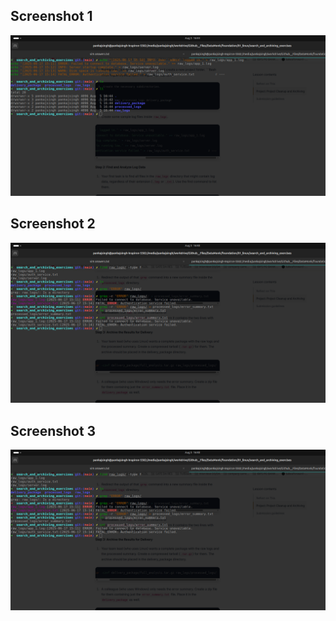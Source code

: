 
<h2>Screenshot 1</h2>
<img src="https://github.com/pankajsingh016/Data-Monk-Internship-Data/blob/main/foundation/01_linux/Submission_2/Command1.png">


<h2>Screenshot 2</h2>
<img src="https://github.com/pankajsingh016/Data-Monk-Internship-Data/blob/main/foundation/01_linux/Submission_2/Command%202%2C3.png">


<h2>Screenshot 3</h2>
<img src="https://github.com/pankajsingh016/Data-Monk-Internship-Data/blob/main/foundation/01_linux/Submission_2/Command%202%2C3.png">